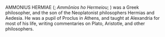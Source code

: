 AMMONIUS HERMIAE (; _Ammōnios ho Hermeiou_; ) was a Greek philosopher, and the son of the Neoplatonist philosophers Hermias and Aedesia. He was a pupil of Proclus in Athens, and taught at Alexandria for most of his life, writing commentaries on Plato, Aristotle, and other philosophers.

